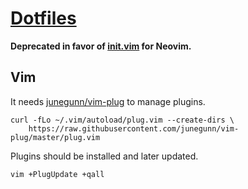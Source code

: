 # [Dotfiles](https://github.com/daGrevis/Dotfiles)

**Deprecated in favor of [init.vim](https://github.com/daGrevis/Dotfiles/raw/master/neovim/.config/nvim/init.vim) for Neovim.**

## Vim

It needs [junegunn/vim-plug](https://github.com/junegunn/vim-plug) to manage
plugins.

~~~
curl -fLo ~/.vim/autoload/plug.vim --create-dirs \
    https://raw.githubusercontent.com/junegunn/vim-plug/master/plug.vim
~~~

Plugins should be installed and later updated.

~~~
vim +PlugUpdate +qall
~~~
